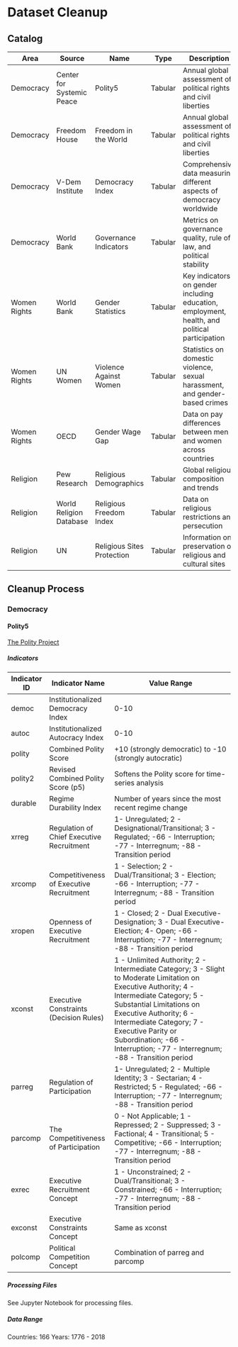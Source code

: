 # Dataset Cleanup

## Catalog

Area | Source | Name | Type | Description
--- | --- | --- | --- | ---
Democracy | Center for Systemic Peace | Polity5 | Tabular | Annual global assessment of political rights and civil liberties
Democracy | Freedom House | Freedom in the World | Tabular | Annual global assessment of political rights and civil liberties
Democracy | V-Dem Institute | Democracy Index | Tabular | Comprehensive data measuring different aspects of democracy worldwide
Democracy | World Bank | Governance Indicators | Tabular | Metrics on governance quality, rule of law, and political stability
Women Rights | World Bank | Gender Statistics | Tabular | Key indicators on gender including education, employment, health, and political participation
Women Rights | UN Women | Violence Against Women | Tabular | Statistics on domestic violence, sexual harassment, and gender-based crimes
Women Rights | OECD | Gender Wage Gap | Tabular | Data on pay differences between men and women across countries
Religion | Pew Research | Religious Demographics | Tabular | Global religious composition and trends
Religion | World Religion Database | Religious Freedom Index | Tabular | Data on religious restrictions and persecution
Religion | UN | Religious Sites Protection | Tabular | Information on preservation of religious and cultural sites

## Cleanup Process

### Democracy

#### Polity5

[The Polity Project](https://www.systemicpeace.org/polityproject.html)

##### Indicators

Indicator ID | Indicator Name | Value Range
--- | --- | ---
democ | Institutionalized Democracy Index | 0-10
autoc | Institutionalized Autocracy Index | 0-10
polity | Combined Polity Score | +10 (strongly democratic) to -10 (strongly autocratic)
polity2 | Revised Combined Polity Score (p5) | Softens the Polity score for time-series analysis
durable | Regime Durability Index | Number of years since the most recent regime change
xrreg | Regulation of Chief Executive Recruitment | 1- Unregulated; 2 - Designational/Transitional; 3 - Regulated; -66 - Interruption; -77 - Interregnum; -88 - Transition period
xrcomp | Competitiveness of Executive Recruitment | 1 - Selection; 2 - Dual/Transitional; 3 - Election; -66 - Interruption; -77 - Interregnum; -88 - Transition period
xropen | Openness of Executive Recruitment | 1 - Closed; 2 - Dual Executive-Designation; 3 - Dual Executive-Election; 4- Open; -66 - Interruption; -77 - Interregnum; -88 - Transition period
xconst | Executive Constraints (Decision Rules) | 1 - Unlimited Authority; 2 - Intermediate Category; 3 - Slight to Moderate Limitation on Executive Authority; 4 - Intermediate Category; 5 - Substantial Limitations on Executive Authority; 6 - Intermediate Category; 7 - Executive Parity or Subordination; -66 - Interruption; -77 - Interregnum; -88 - Transition period
parreg | Regulation of Participation | 1- Unregulated; 2 - Multiple Identity; 3 - Sectarian; 4 - Restricted; 5 - Regulated; -66 - Interruption; -77 - Interregnum; -88 - Transition period
parcomp | The Competitiveness of Participation | 0 - Not Applicable; 1 - Repressed; 2 - Suppressed; 3 - Factional; 4 - Transitional; 5 - Competitive; -66 - Interruption; -77 - Interregnum; -88 - Transition period
exrec | Executive Recruitment Concept | 1 - Unconstrained; 2 - Dual/Transitional; 3 - Constrained; -66 - Interruption; -77 - Interregnum; -88 - Transition period
exconst | Executive Constraints Concept | Same as xconst
polcomp | Political Competition Concept | Combination of parreg and parcomp

##### Processing Files

See Jupyter Notebook for processing files.

##### Data Range

Countries: 166
Years: 1776 - 2018

